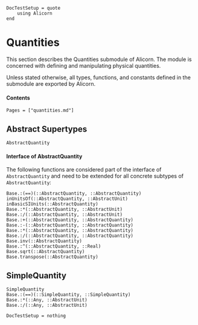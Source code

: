 ```@meta
DocTestSetup = quote
    using Alicorn
end
```

# Quantities

This section describes the Quantities submodule of Alicorn. The module is concerned with defining and manipulating physical quantities.

Unless stated otherwise, all types, functions, and constants defined in the submodule are exported by Alicorn.

#### Contents

```@contents
Pages = ["quantities.md"]
```

## Abstract Supertypes

```@docs
AbstractQuantity
```

#### Interface of AbstractQuantity

The following functions are considered part of the interface of `AbstractQuantity` and need to be extended for all concrete subtypes of `AbstractQuantity`:

```@docs
Base.:(==)(::AbstractQuantity, ::AbstractQuantity)
inUnitsOf(::AbstractQuantity, ::AbstractUnit)
inBasicSIUnits(::AbstractQuantity)
Base.:*(::AbstractQuantity, ::AbstractUnit)
Base.:/(::AbstractQuantity, ::AbstractUnit)
Base.:+(::AbstractQuantity, ::AbstractQuantity)
Base.:-(::AbstractQuantity, ::AbstractQuantity)
Base.:*(::AbstractQuantity, ::AbstractQuantity)
Base.:/(::AbstractQuantity, ::AbstractQuantity)
Base.inv(::AbstractQuantity)
Base.:^(::AbstractQuantity, ::Real)
Base.sqrt(::AbstractQuantity)
Base.transpose(::AbstractQuantity)
```

## SimpleQuantity

```@docs
SimpleQuantity
Base.:(==)(::SimpleQuantity, ::SimpleQuantity)
Base.:*(::Any, ::AbstractUnit)
Base.:/(::Any, ::AbstractUnit)
```

```@meta
DocTestSetup = nothing
```
